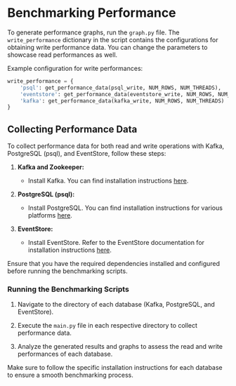 # Benchmarking Performance

To generate performance graphs, run the `graph.py` file. The `write_performance` dictionary in the script contains the configurations for obtaining write performance data. You can change the parameters to showcase read performances as well. 

Example configuration for write performances:

```python
write_performance = {
    'psql': get_performance_data(psql_write, NUM_ROWS, NUM_THREADS),
    'eventstore': get_performance_data(eventstore_write, NUM_ROWS, NUM_THREADS),
    'kafka': get_performance_data(kafka_write, NUM_ROWS, NUM_THREADS)
}
```

## Collecting Performance Data

To collect performance data for both read and write operations with Kafka, PostgreSQL (psql), and EventStore, follow these steps:

1. **Kafka and Zookeeper:**
   - Install Kafka. You can find installation instructions [here](https://kafka.apache.org/quickstart).
   
2. **PostgreSQL (psql):**
   - Install PostgreSQL. You can find installation instructions for various platforms [here](https://www.postgresql.org/download/).
   
3. **EventStore:**
   - Install EventStore. Refer to the EventStore documentation for installation instructions [here](https://eventstore.com/docs/server/installation/).
   
Ensure that you have the required dependencies installed and configured before running the benchmarking scripts.

### Running the Benchmarking Scripts

1. Navigate to the directory of each database (Kafka, PostgreSQL, and EventStore).
   
2. Execute the `main.py` file in each respective directory to collect performance data.
   
3. Analyze the generated results and graphs to assess the read and write performances of each database.

Make sure to follow the specific installation instructions for each database to ensure a smooth benchmarking process. 
